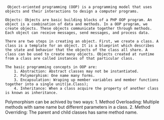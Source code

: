  
     Object-oriented programming (OOP) is a programming model that uses objects and their interactions to design a computer programs.

    Objects: Objects are basic building blocks of a PHP OOP program. An object is a combination of data and methods. In a OOP program, we create objects. These objects communicate together through methods. Each object can receive messages, send messages, and process data.

    There are two steps in creating an object. First, we create a class. A class is a template for an object. It is a blueprint which describes the state and behavior that the objects of the class all share. A class can be used to create many objects. Objects created at runtime from a class are called instances of that particular class. 
    
    The basic programming concepts in OOP are:
        1. Abstraction: Abstract classes may not be instantiated.
        2. Polymorphism: One name many forms.
        3. Encapsulation: Wraping up member variables and member functions together into a single unit(ie.Class);
        4. Inheritance: When a class acquire the property of another class is known as inheritance.

   Polymorphism can be achived by two ways:
     1. Method Overloading: Multiple methods with same name but different parameters in a class.
     2. Method Overriding: The parent and child classes has same method name.
